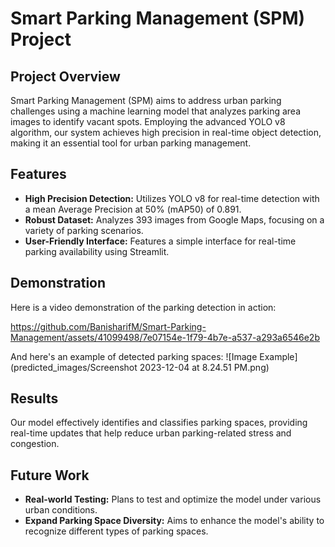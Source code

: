 # Smart Parking Management (SPM) Project

## Project Overview
Smart Parking Management (SPM) aims to address urban parking challenges using a machine learning model that analyzes parking area images to identify vacant spots. Employing the advanced YOLO v8 algorithm, our system achieves high precision in real-time object detection, making it an essential tool for urban parking management.

## Features
- **High Precision Detection:** Utilizes YOLO v8 for real-time detection with a mean Average Precision at 50% (mAP50) of 0.891.
- **Robust Dataset:** Analyzes 393 images from Google Maps, focusing on a variety of parking scenarios.
- **User-Friendly Interface:** Features a simple interface for real-time parking availability using Streamlit.

## Demonstration
Here is a video demonstration of the parking detection in action:

https://github.com/BanisharifM/Smart-Parking-Management/assets/41099498/7e07154e-1f79-4b7e-a537-a293a6546e2b

And here's an example of detected parking spaces:
![Image Example](predicted_images/Screenshot 2023-12-04 at 8.24.51 PM.png)

## Results
Our model effectively identifies and classifies parking spaces, providing real-time updates that help reduce urban parking-related stress and congestion.

## Future Work
- **Real-world Testing:** Plans to test and optimize the model under various urban conditions.
- **Expand Parking Space Diversity:** Aims to enhance the model's ability to recognize different types of parking spaces.

